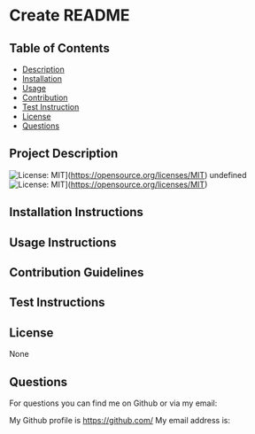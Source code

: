 
# Create README
    
## Table of Contents

- [Description](#ProjectDescription)
- [Installation](#InstallationInstructions)
- [Usage](#UsageInstructions)
- [Contribution](#ContributionGuidelines)
- [Test Instruction](#TestInstructions)
- [License](#License)
- [Questions](#Questions)


## <div id='ProjectDescription'></div> Project Description

![License: MIT](https://img.shields.io/badge/License-MIT-yellow.svg)](https://opensource.org/licenses/MIT)
undefined
![License: MIT](https://img.shields.io/badge/License-MIT-yellow.svg)](https://opensource.org/licenses/MIT)

## <div id='InstallationInstructions'></div> Installation Instructions



## <div id='UsageInstructions'></div> Usage Instructions



## <div id='ContributionGuidelines'></div> Contribution Guidelines



## <div id='TestInstructions'></div> Test Instructions



## <div id='License'></div> License
None


## <div id='Questions'></div> Questions

For questions you can find me on Github or via my email:

My Github profile is https://github.com/
My email address is: 


